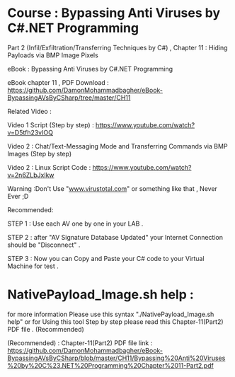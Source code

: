 # Course : Bypassing Anti Viruses by C#.NET Programming

Part 2 (Infil/Exfiltration/Transferring Techniques by C#)  , Chapter 11 : Hiding Payloads via BMP Image Pixels

eBook : Bypassing Anti Viruses by C#.NET Programming

eBook chapter 11 , PDF Download : https://github.com/DamonMohammadbagher/eBook-BypassingAVsByCSharp/tree/master/CH11

Related Video : 

Video 1 Script (Step by step) : https://www.youtube.com/watch?v=D5tfh23vIOQ

Video 2 : Chat/Text-Messaging Mode and Transferring Commands via BMP Images (Step by step)

Video 2 : Linux Script Code : https://www.youtube.com/watch?v=2n6ZLbJxlkw




Warning :Don't Use "www.virustotal.com" or something like that , Never Ever ;D

Recommended:

STEP 1 : Use each AV one by one in your LAB .

STEP 2 : after "AV Signature Database Updated" your Internet Connection should be "Disconnect" .

STEP 3 : Now you can Copy and Paste your C# code to your Virtual Machine for test .

# NativePayload_Image.sh  help :

for more information Please use this syntax "./NativePayload_Image.sh  help" or for Using this tool Step by step please read this Chapter-11(Part2) PDF file . (Recommended)

(Recommended) : Chapter-11(Part2) PDF file link : https://github.com/DamonMohammadbagher/eBook-BypassingAVsByCSharp/blob/master/CH11/Bypassing%20Anti%20Viruses%20by%20C%23.NET%20Programming%20Chapter%2011-Part2.pdf
